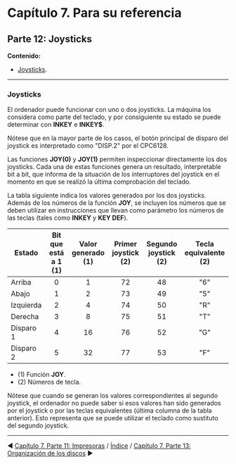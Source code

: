 # Capítulo 7. Para su referencia
## Parte 12: Joysticks

**Contenido:**

* [Joysticks](#parte-12-joysticks).

***



### Joysticks

El ordenador puede funcionar con uno o dos joysticks. La máquina los considera como parte del teclado, y por consiguiente su estado se puede determinar con **INKEY** e **INKEY$**.

Nótese que en la mayor parte de los casos, el botón principal de disparo del joystick es interpretado como "DISP.2" por el CPC6128.

Las funciones **JOY(0)** y **JOY(1)** permiten inspeccionar directamente los dos joysticks. Cada una de estas funciones genera un resultado, interpretable bit a bit, que informa de la situación de los interruptores del joystick en el momento en que se realizó la última comprobación del teclado. 

La tabla siguiente indica los valores generados por los dos joysticks. Además de los números de la función **JOY**, se incluyen los números que se deben utilizar en instrucciones que llevan como parámetro los números de las teclas (tales como **INKEY** y **KEY DEF**). 

| Estado    | Bit que<br />está a 1 (1) | Valor<br />generado (1) | Primer<br />joystick (2) | Segundo<br />joystick (2) | Tecla<br />equivalente (2) |
| --------- | :-----------------------: | :---------------------: | :----------------------: | :-----------------------: | :------------------------: |
| Arriba    |             0             |            1            |            72            |            48             |            "6"             |
| Abajo     |             1             |            2            |            73            |            49             |            "5"             |
| Izquierda |             2             |            4            |            74            |            50             |            "R"             |
| Derecha   |             3             |            8            |            75            |            51             |            "T"             |
| Disparo 1 |             4             |           16            |            76            |            52             |            "G"             |
| Disparo 2 |             5             |           32            |            77            |            53             |            "F"             |

* (1) Función **JOY**.
* (2) Números de tecla.


Nótese que cuando se generan los valores correspondientes al segundo joystick, el ordenador no puede saber si esos valores han sido generados por el joystick o por las teclas equivalentes (última columna de la tabla anterior). Esto representa que se puede utilizar el teclado como sustituto del segundo joystick. 

***

&#9664; [Capítulo 7. Parte 11: Impresoras](7.11.-Impresoras.md)   /  [Índice](0.03.-Contenido.md)  /   [Capítulo 7. Parte 13: Organización de los discos](7.13.-Organización-de-los-discos.md) &#9654;